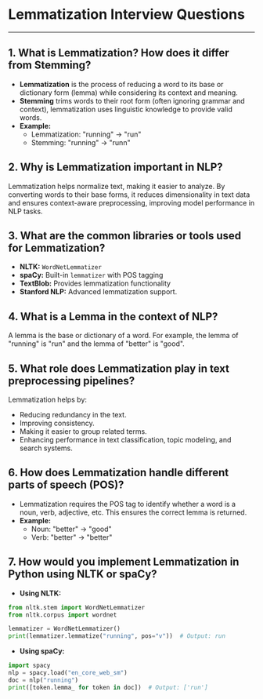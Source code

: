 # Lemmatization Interview Questions
---

## 1. What is Lemmatization? How does it differ from Stemming?
- **Lemmatization** is the process of reducing a word to its base or dictionary form (lemma) while considering its context and meaning. 
- **Stemming** trims words to their root form (often ignoring grammar and context), lemmatization uses linguistic knowledge to provide valid words.
- **Example:**
  - Lemmatization: "running" → "run"
  - Stemming: "running" → "runn"

## 2. Why is Lemmatization important in NLP?
Lemmatization helps normalize text, making it easier to analyze. By converting words to their base forms, 
it reduces dimensionality in text data and ensures context-aware preprocessing, improving model performance in NLP tasks.

## 3. What are the common libraries or tools used for Lemmatization?
- **NLTK:** `WordNetLemmatizer`
- **spaCy:** Built-in `lemmatizer` with POS tagging
- **TextBlob:** Provides lemmatization functionality
- **Stanford NLP:** Advanced lemmatization support.

## 4. What is a Lemma in the context of NLP?
A lemma is the base or dictionary of a word.
For example, the lemma of "running" is "run" and the lemma of "better" is "good".

## 5. What role does Lemmatization play in text preprocessing pipelines?
Lemmatization helps by:
- Reducing redundancy in the text.
- Improving consistency.
- Making it easier to group related terms.
- Enhancing performance in text classification, topic modeling, and search systems.

## 6. How does Lemmatization handle different parts of speech (POS)?
- Lemmatization requires the POS tag to identify whether a word is a noun, verb, adjective, etc.
This ensures the correct lemma is returned.
- **Example:**
  - Noun: "better" → "good"
  - Verb: "better" → "better"

## 7. How would you implement Lemmatization in Python using NLTK or spaCy?
- **Using NLTK:**
```python
from nltk.stem import WordNetLemmatizer
from nltk.corpus import wordnet

lemmatizer = WordNetLemmatizer()
print(lemmatizer.lemmatize("running", pos="v"))  # Output: run
```
- **Using spaCy:**
```python
import spacy
nlp = spacy.load("en_core_web_sm")
doc = nlp("running")
print([token.lemma_ for token in doc])  # Output: ['run']
```

